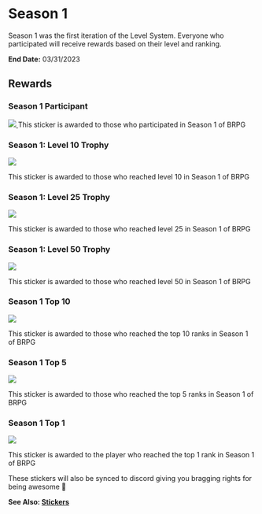# Season 1

Season 1 was the first iteration of the Level System. Everyone who participated will receive rewards based on their level and ranking.

**End Date:** 03/31/2023

## Rewards

### Season 1 Participant

<a href="https://wax.atomichub.io/explorer/template/wax-mainnet/brpg/669310">
    <img src="https://ipfs.neftyblocks.io/ipfs/QmZCtMz4XqsYcLuJmnajv6xcLFWLrajaoWuC9WcGbmoMHh" />
</a>
This sticker is awarded to those who participated in Season 1 of BRPG

### Season 1: Level 10 Trophy

<a href="https://wax.atomichub.io/explorer/template/wax-mainnet/brpg/669309">
    <img src="https://ipfs.neftyblocks.io/ipfs/QmPWvRjbWqnFUkP9Vci78QMN3gmzXHbFhH6fa561rXYTKk" />
</a>

This sticker is awarded to those who reached level 10 in Season 1 of BRPG

### Season 1: Level 25 Trophy

<a href="https://wax.atomichub.io/explorer/template/wax-mainnet/brpg/669311">
    <img src="https://ipfs.neftyblocks.io/ipfs/QmdSfP5CEKz9YbVNbMR4UW61Qoa1nN8KvxTEsoxpc4D9it" />
</a>

This sticker is awarded to those who reached level 25 in Season 1 of BRPG

### Season 1: Level 50 Trophy

<a href="https://wax.atomichub.io/explorer/template/wax-mainnet/brpg/669312">
    <img src="https://ipfs.neftyblocks.io/ipfs/QmW8Cg7evdfHBGGSg4NRvdwSc1duns82BtkiKoD5oGHxav" />
</a>

This sticker is awarded to those who reached level 50 in Season 1 of BRPG

### Season 1 Top 10

<a href="https://wax.atomichub.io/explorer/template/wax-mainnet/brpg/669314">
    <img src="https://ipfs.neftyblocks.io/ipfs/QmdsigJaBgLhDBKFdtZtoYXFQ6GsZEzPBCEZxkjqHGD1aV" />
</a>

This sticker is awarded to those who reached the top 10 ranks in Season 1 of BRPG

### Season 1 Top 5

<a href="https://wax.atomichub.io/explorer/template/wax-mainnet/brpg/669315">
    <img src="https://ipfs.neftyblocks.io/ipfs/Qmc2YpUmBLuPq4YbWK7QRauWmf76qFUg34uHcsWSVSvRvn" />
</a>

This sticker is awarded to those who reached the top 5 ranks in Season 1 of BRPG

### Season 1 Top 1

<a href="https://wax.atomichub.io/explorer/template/wax-mainnet/brpg/669316">
    <img src="https://ipfs.neftyblocks.io/ipfs/QmNuzveBNGsvRbtEt6ScSHUMEeteRrC1nM4Q9BvVfSAu5X" />
</a>

This sticker is awarded to the player who reached the top 1 rank in Season 1 of BRPG

These stickers will also be synced to discord giving you bragging rights for being awesome 🙂

**See Also: [Stickers](../stickers)**
